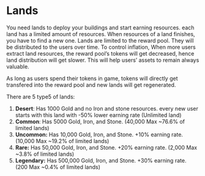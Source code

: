 # Lands

You need lands to deploy your buildings and start earning resources. each land has a limited amount of resources. When resources of a land finishes, you have to find a new one. Lands are limited to the reward pool. They will be distributed to the users over time. To control inflation, When more users extract land resources, the reward pool’s tokens will get decreased, hence land distribution will get slower. This will help users’ assets to remain always valuable.&#x20;

As long as users spend their tokens in game, tokens will directly get transfered into the reward pool and new lands will get regenerated.

There are 5 type5 of lands:

1. **Desert**: Has 1000 Gold and no Iron and stone resources. every new user starts with this land with -50% lower earning rate (Unlimited land)
2. **Common**: Has 5000 Gold, Iron, and Stone. (40,000 Max \~76.6% of limited lands)
3. **Uncommon:** Has 10,000 Gold, Iron, and Stone. +10% earning rate. (10,000 Max \~19.2% of limited lands)
4. **Rare:** Has 50,000 Gold, Iron, and Stone. +20% earning rate. (2,000 Max \~3.8% of limited lands)
5. **Legendary:** Has 500,000 Gold, Iron, and Stone. +30% earning rate. (200 Max \~0.4% of limited lands)

